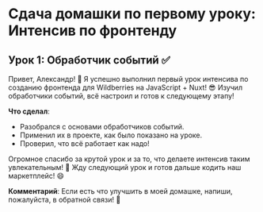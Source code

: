 # Сдача домашки по первому уроку: Интенсив по фронтенду

## Урок 1: Обработчик событий ✅

Привет, Александр! 🚀
Я успешно выполнил первый урок интенсива по созданию фронтенда для Wildberries на JavaScript + Nuxt! 😎 Изучил обработчики событий, всё настроил и готов к следующему этапу!

**Что сделал**:

- Разобрался с основами обработчиков событий.
- Применил их в проекте, как было показано на уроке.
- Проверил, что всё работает как надо!

Огромное спасибо за крутой урок и за то, что делаете интенсив таким увлекательным! 💪 Жду следующий урок и готов дальше кодить наш маркетплейс! 😄

**Комментарий**: Если есть что улучшить в моей домашке, напиши, пожалуйста, в обратной связи! 🙌

